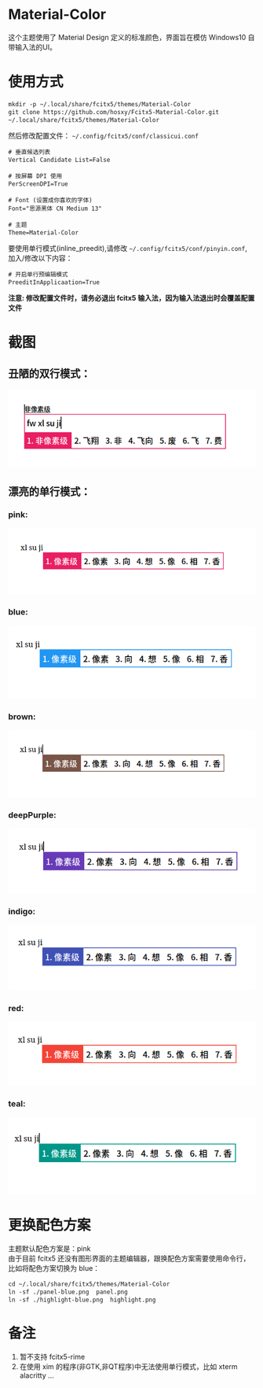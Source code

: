 # Material-Color
这个主题使用了 Material Design 定义的标准颜色，界面旨在模仿 Windows10 自带输入法的UI。

# 使用方式
```
mkdir -p ~/.local/share/fcitx5/themes/Material-Color
git clone https://github.com/hosxy/Fcitx5-Material-Color.git ~/.local/share/fcitx5/themes/Material-Color
```

然后修改配置文件： `~/.config/fcitx5/conf/classicui.conf`

```
# 垂直候选列表
Vertical Candidate List=False

# 按屏幕 DPI 使用
PerScreenDPI=True

# Font (设置成你喜欢的字体)
Font="思源黑体 CN Medium 13"

# 主题
Theme=Material-Color
```

要使用单行模式(inline_preedit),请修改 `~/.config/fcitx5/conf/pinyin.conf`, 加入/修改以下内容：

```
# 开启单行预编辑模式
PreeditInApplicaation=True
```

**注意: 修改配置文件时，请务必退出 fcitx5 输入法，因为输入法退出时会覆盖配置文件**

# 截图

## 丑陋的双行模式：

![No-Preedit](./screenshot/No-Preedit.png)

## 漂亮的单行模式：

### pink:

![粉红色](./screenshot/pink.png)

### blue:

![蓝色](./screenshot/blue.png)

### brown:

![棕色](./screenshot/brown.png)

### deepPurple:

![深紫色](./screenshot/deepPurple.png)

### indigo:

![Indigo](./screenshot/indigo.png)

### red:

![红色](./screenshot/red.png)

### teal:

![Teal](./screenshot/teal.png)



# 更换配色方案
主题默认配色方案是：pink <br>
由于目前 fcitx5 还没有图形界面的主题编辑器，跟换配色方案需要使用命令行，<br>
比如将配色方案切换为 blue：

```
cd ~/.local/share/fcitx5/themes/Material-Color
ln -sf ./panel-blue.png  panel.png
ln -sf ./highlight-blue.png  highlight.png
```

# 备注
1. 暂不支持 fcitx5-rime
2. 在使用 xim 的程序(非GTK,非QT程序)中无法使用单行模式，比如 xterm alacritty ...
